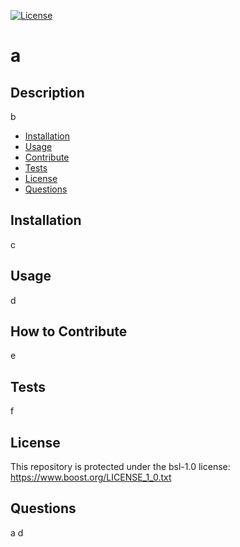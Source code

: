 [![License](https://img.shields.io/badge/License-Boost_1.0-lightblue.svg)](https://www.boost.org/LICENSE_1_0.txt)

# a

## Description
  
b

- [Installation](#installation)
- [Usage](#usage)
- [Contribute](#contribute)
- [Tests](#tests)
- [License](#license)
- [Questions](#questions)

## Installation
  
c

## Usage
  
d

## How to Contribute
  
e

## Tests
  
f

## License
  
This repository is protected under the bsl-1.0 license:   
https://www.boost.org/LICENSE_1_0.txt

## Questions
  
a
d